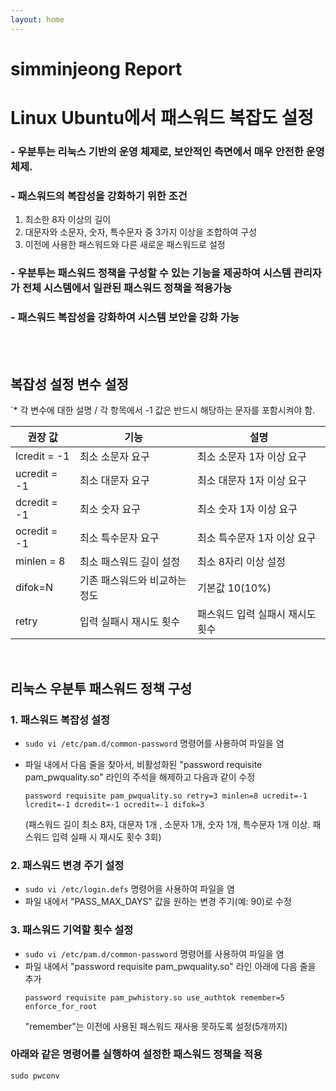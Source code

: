 ```yaml
---
layout: home
---
```


# simminjeong Report

# Linux Ubuntu에서 패스워드 복잡도 설정

### - 우분투는 리눅스 기반의 운영 체제로, 보안적인 측면에서 매우 안전한 운영 체제.


### - 패스워드의 복잡성을 강화하기 위한 조건
  1. 최소한 8자 이상의 길이
  2. 대문자와 소문자, 숫자, 특수문자 중 3가지 이상을 조합하여 구성
  3. 이전에 사용한 패스워드와 다른 새로운 패스워드로 설정

### - 우분투는 패스워드 정책을 구성할 수 있는 기능을 제공하여 시스템 관리자가 전체 시스템에서 일관된 패스워드 정책을 적용가능
### - 패스워드 복잡성을 강화하여 시스템 보안을 강화 가능
<br>
<br>

## 복잡성 설정 변수 설정
`* 각 변수에 대한 설명 / 각 항목에서 -1 값은 반드시 해당하는 문자를 포함시켜야 함.  

|권장 값| 기능   |   설명    |
|---|---|---|
|lcredit = -1|최소 소문자 요구|최소 소문자 1자 이상 요구|
|ucredit = -1|최소 대문자 요구|최소 대문자 1자 이상 요구|
|dcredit = -1|최소 숫자 요구|최소 숫자 1자 이상 요구|
|ocredit = -1|최소 특수문자 요구|최소 특수문자 1자 이상 요구|
|minlen = 8|최소 패스워드 길이 설정|최소 8자리 이상 설정|
|difok=N|기존 패스워드와 비교하는 정도|기본값 10(10%)|
|retry|입력 실패시 재시도 횟수|패스워드 입력 실패시 재시도 횟수|

<br>

## 리눅스 우분투 패스워드 정책 구성
### 1. 패스워드 복잡성 설정
- `sudo vi /etc/pam.d/common-password` 명령어를 사용하여 파일을 염
- 파일 내에서 다음 줄을 찾아서, 비활성화된 "password requisite pam_pwquality.so" 라인의 주석을 해제하고 다음과 같이 수정

    ```
    password requisite pam_pwquality.so retry=3 minlen=8 ucredit=-1 lcredit=-1 dcredit=-1 ocredit=-1 difok=3
    ```
    (패스워드 길이 최소 8자, 대문자 1개 , 소문자 1개, 숫자 1개, 특수문자 1개 이상. 패스워드 입력 실패 시 재시도 횟수 3회)

### 2. 패스워드 변경 주기 설정
- `sudo vi /etc/login.defs` 명령어을 사용하여 파일을 염
- 파일 내에서 "PASS_MAX_DAYS" 값을 원하는 변경 주기(예: 90)로 수정

### 3. 패스워드 기억할 횟수 설정
- `sudo vi /etc/pam.d/common-password` 명령어를 사용하여 파일을 염
- 파일 내에서 "password requisite pam_pwquality.so" 라인 아래에 다음 줄을 추가
    ```
    password requisite pam_pwhistory.so use_authtok remember=5 enforce_for_root
    ```
     "remember"는 이전에 사용된 패스워드 재사용 못하도록 설정(5개까지)


### 아래와 같은 명령어를 실행하여 설정한 패스워드 정책을 적용
```
sudo pwconv
```